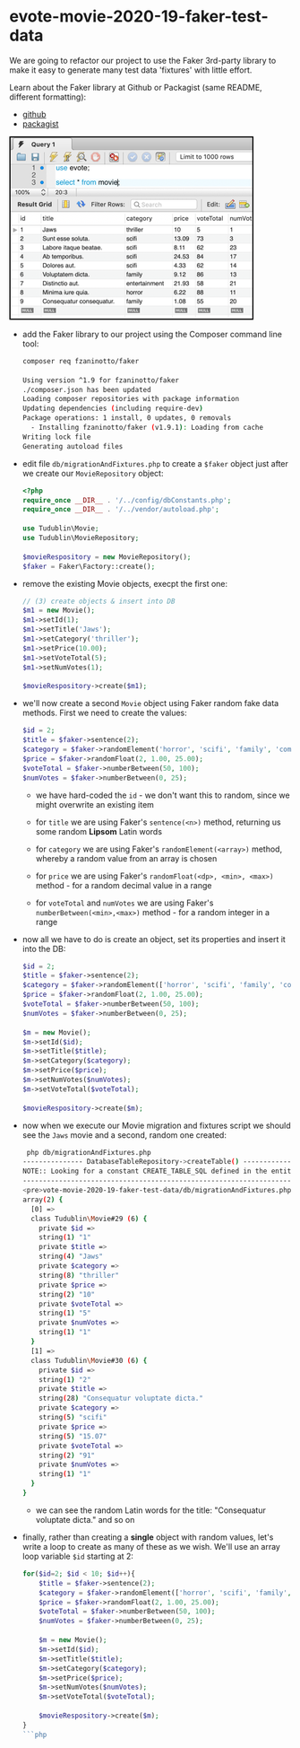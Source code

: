 # evote-movie-2020-19-faker-test-data

We are going to refactor our project to use the Faker 3rd-party library to make it easy to generate many test data 'fixtures' with little effort.

Learn about the Faker library at Github or Packagist (same README, different formatting):

- [github](https://github.com/fzaninotto/Faker)
- [packagist](https://packagist.org/packages/fzaninotto/faker)

![screenshot of SQLWorkbench DB client listing random Movie rows](screenshots/fakerFixtures.png)

- add the Faker library to our project using the Composer command line tool:

    ```bash
    composer req fzaninotto/faker
  
    Using version ^1.9 for fzaninotto/faker
    ./composer.json has been updated
    Loading composer repositories with package information
    Updating dependencies (including require-dev)
    Package operations: 1 install, 0 updates, 0 removals
      - Installing fzaninotto/faker (v1.9.1): Loading from cache
    Writing lock file
    Generating autoload files
    ```

- edit file `db/migrationAndFixtures.php` to create a `$faker` object just after we create our `MovieRepository` object:

    ```php
    <?php
    require_once __DIR__ . '/../config/dbConstants.php';
    require_once __DIR__ . '/../vendor/autoload.php';
    
    use Tudublin\Movie;
    use Tudublin\MovieRepository;
    
    $movieRespository = new MovieRepository();
    $faker = Faker\Factory::create();
    ```
  
- remove the existing Movie objects, execpt the first one:

    ```php
    // (3) create objects & insert into DB
    $m1 = new Movie();
    $m1->setId(1);
    $m1->setTitle('Jaws');
    $m1->setCategory('thriller');
    $m1->setPrice(10.00);
    $m1->setVoteTotal(5);
    $m1->setNumVotes(1);
  
    $movieRespository->create($m1);
    ```

- we'll now create a second `Movie` object using Faker random fake data methods. First we need to create the values:

    ```php
    $id = 2;
    $title = $faker->sentence(2);
    $category = $faker->randomElement('horror', 'scifi', 'family', 'comedy', 'entertainment');
    $price = $faker->randomFloat(2, 1.00, 25.00);
    $voteTotal = $faker->numberBetween(50, 100);
    $numVotes = $faker->numberBetween(0, 25);
    ```

    - we have hard-coded the `id` - we don't want this to random, since we might overwrite an existing item
    
    - for `title` we are using Faker's `sentence(<n>)` method, returning us some random **Lipsom** Latin words
    
    - for `category` we are using Faker's `randomElement(<array>)` method, whereby a random value from an array is chosen
    
    - for `price` we are using Faker's `randomFloat(<dp>, <min>, <max>)` method - for a random decimal value in a range
    
    - for `voteTotal` and `numVotes` we are using Faker's `numberBetween(<min>,<max>)` method - for a random integer in a range

- now all we have to do is create an object, set its properties and insert it into the DB:
    
    ```php
    $id = 2;
    $title = $faker->sentence(2);
    $category = $faker->randomElement(['horror', 'scifi', 'family', 'comedy', 'entertainment']);
    $price = $faker->randomFloat(2, 1.00, 25.00);
    $voteTotal = $faker->numberBetween(50, 100);
    $numVotes = $faker->numberBetween(0, 25);
    
    $m = new Movie();
    $m->setId($id);
    $m->setTitle($title);
    $m->setCategory($category);
    $m->setPrice($price);
    $m->setNumVotes($numVotes);
    $m->setVoteTotal($voteTotal);
    
    $movieRespository->create($m);
    ```

- now when we execute our Movie migration and fixtures script we should see the `Jaws` movie and a second, random one created:

    ```bash
     php db/migrationAndFixtures.php 
    --------------- DatabaseTableRepository->createTable() ----------------
    NOTE:: Looking for a constant CREATE_TABLE_SQL defined in the entity class associated with this repository
    -----------------------------------------------------------------------
    <pre>vote-movie-2020-19-faker-test-data/db/migrationAndFixtures.php:51:
    array(2) {
      [0] =>
      class Tudublin\Movie#29 (6) {
        private $id =>
        string(1) "1"
        private $title =>
        string(4) "Jaws"
        private $category =>
        string(8) "thriller"
        private $price =>
        string(2) "10"
        private $voteTotal =>
        string(1) "5"
        private $numVotes =>
        string(1) "1"
      }
      [1] =>
      class Tudublin\Movie#30 (6) {
        private $id =>
        string(1) "2"
        private $title =>
        string(28) "Consequatur voluptate dicta."
        private $category =>
        string(5) "scifi"
        private $price =>
        string(5) "15.07"
        private $voteTotal =>
        string(2) "91"
        private $numVotes =>
        string(1) "1"
      }
    }
    ```
  
    - we can see the random Latin words for the title: "Consequatur voluptate dicta." and so on
    
- finally, rather than creating a **single** object with random values, let's write a loop to create as many of these as we wish. We'll use an array loop variable `$id` starting at 2:

    ```php
    for($id=2; $id < 10; $id++){
        $title = $faker->sentence(2);
        $category = $faker->randomElement(['horror', 'scifi', 'family', 'comedy', 'entertainment']);
        $price = $faker->randomFloat(2, 1.00, 25.00);
        $voteTotal = $faker->numberBetween(50, 100);
        $numVotes = $faker->numberBetween(0, 25);
    
        $m = new Movie();
        $m->setId($id);
        $m->setTitle($title);
        $m->setCategory($category);
        $m->setPrice($price);
        $m->setNumVotes($numVotes);
        $m->setVoteTotal($voteTotal);
    
        $movieRespository->create($m);
    }
    ```php
